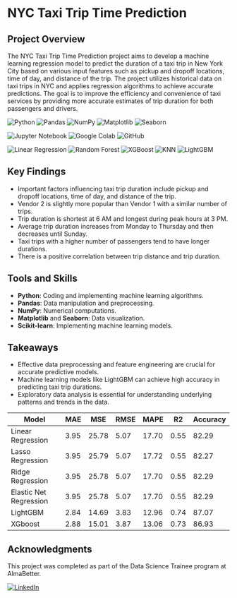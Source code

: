 # NYC Taxi Trip Time Prediction

## Project Overview

The NYC Taxi Trip Time Prediction project aims to develop a machine learning regression model to predict the duration of a taxi trip in New York City based on various input features such as pickup and dropoff locations, time of day, and distance of the trip. The project utilizes historical data on taxi trips in NYC and applies regression algorithms to achieve accurate predictions. The goal is to improve the efficiency and convenience of taxi services by providing more accurate estimates of trip duration for both passengers and drivers.


<p align="left">
    <img src="https://img.shields.io/badge/Skill-Python-blue" alt="Python" />
    <img src="https://img.shields.io/badge/Skill-Pandas-yellow" alt="Pandas" />
    <img src="https://img.shields.io/badge/Skill-NumPy-orange" alt="NumPy" />
    <img src="https://img.shields.io/badge/Skill-Matplotlib-red" alt="Matplotlib" />
    <img src="https://img.shields.io/badge/Skill-Seaborn-green" alt="Seaborn" />
</p>

<p align="left">
    <img src="https://img.shields.io/badge/Tool-Jupyter%20Notebook-red" alt="Jupyter Notebook" />
    <img src="https://img.shields.io/badge/Tool-Google%20Colab-yellow" alt="Google Colab" />
    <img src="https://img.shields.io/badge/Tool-GitHub-lightgrey" alt="GitHub" />
</p>

<p align="left">
    <img src="https://img.shields.io/badge/Model-Linear%20Regression-lightblue" alt="Linear Regression" />
    <img src="https://img.shields.io/badge/Model-Random%20Forest-darkgreen" alt="Random Forest" />
    <img src="https://img.shields.io/badge/Model-XGBoost-critical" alt="XGBoost" />
    <img src="https://img.shields.io/badge/Model-KNN-brightgreen" alt="KNN" />
    <img src="https://img.shields.io/badge/Model-LightGBM-yellowgreen" alt="LightGBM" />
</p>

## Key Findings

- Important factors influencing taxi trip duration include pickup and dropoff locations, time of day, and distance of the trip.
- Vendor 2 is slightly more popular than Vendor 1 with a similar number of trips.
- Trip duration is shortest at 6 AM and longest during peak hours at 3 PM.
- Average trip duration increases from Monday to Thursday and then decreases until Sunday.
- Taxi trips with a higher number of passengers tend to have longer durations.
- There is a positive correlation between trip distance and trip duration.

## Tools and Skills

- **Python**: Coding and implementing machine learning algorithms.
- **Pandas**: Data manipulation and preprocessing.
- **NumPy**: Numerical computations.
- **Matplotlib** and **Seaborn**: Data visualization.
- **Scikit-learn**: Implementing machine learning models.

## Takeaways

- Effective data preprocessing and feature engineering are crucial for accurate predictive models.
- Machine learning models like LightGBM can achieve high accuracy in predicting taxi trip durations.
- Exploratory data analysis is essential for understanding underlying patterns and trends in the data.


| Model                   | MAE  | MSE  | RMSE | MAPE | R2   | Accuracy |
|-------------------------|------|------|------|------|------|----------|
| Linear Regression       | 3.95 | 25.78| 5.07 | 17.70| 0.55 | 82.29    |
| Lasso Regression        | 3.95 | 25.79| 5.07 | 17.72| 0.55 | 82.27    |
| Ridge Regression        | 3.95 | 25.78| 5.07 | 17.70| 0.55 | 82.29    |
| Elastic Net Regression | 3.95 | 25.78| 5.07 | 17.70| 0.55 | 82.29    |
| LightGBM                | 2.84 | 14.69| 3.83 | 12.96| 0.74 | 87.07    |
| XGboost                 | 2.88 | 15.01| 3.87 | 13.06| 0.73 | 86.93    |


## Acknowledgments

This project was completed as part of the Data Science Trainee program at AlmaBetter.

[![LinkedIn](https://img.shields.io/badge/LinkedIn-Connect-blue)](https://www.linkedin.com/in/navjot-khatri-5721a5179/)
